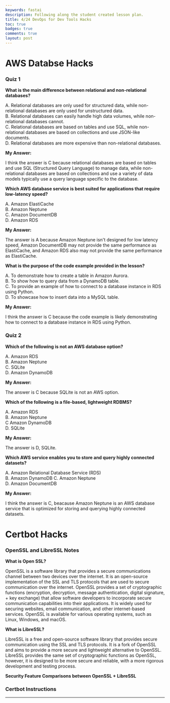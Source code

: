```yaml
---
keywords: fastai
description: Following along the student created lesson plan.
title: 4/24 DevOps for Dev Tools Hacks
toc: true 
badges: true
comments: true
layout: post
---
```


# AWS Databse Hacks 

### Quiz 1

**What is the main difference between relational and non-relational databases?**

A. Relational databases are only used for structured data, while non-relational databases are only used for unstructured data. <br>
B. Relational databases can easily handle high data volumes, while non-relational databases cannot. <br>
C. Relational databases are based on tables and use SQL, while non-relational databases are based on collections and use JSON-like documents. <br>
D. Relational databases are more expensive than non-relational databases. <br>

**My Answer:**

I think the answer is C because relational databases are based on tables and use SQL (Structured Query Language) to manage data, while non-relational databases are based on collections and use a variety of data models typically use a query language specific to the database. 

**Which AWS database service is best suited for applications that require low-latency speed?**

A. Amazon ElastiCache <br>
B. Amazon Neptune <br>
C. Amazon DocumentDB <br>
D. Amazon RDS <br>

**My Answer:**

The answer is A because Amazon Neptune isn't designed for low latency speed, Amazon DocumentDB may not provide the same performance as ElastiCache, and Amazon RDS also may not provide the same performance as ElastiCache.

**What is the purpose of the code example provided in the lesson?**

A. To demonstrate how to create a table in Amazon Aurora. <br>
B. To show how to query data from a DynamoDB table. <br>
C. To provide an example of how to connect to a database instance in RDS using Python. <br>
D. To showcase how to insert data into a MySQL table. <br>

**My Answer:**

I think the answer is C because the code example is likely demonstrating how to connect to a database instance in RDS using Python.

### Quiz 2

**Which of the following is not an AWS database option?**

A. Amazon RDS <br>
B. Amazon Neptune <br>
C. SQLite <br>
D. Amazon DynamoDB <br>

**My Answer:**

The answer is C because SQLite is not an AWS option.

**Which of the following is a file-based, lightweight RDBMS?**

A. Amazon RDS <br>
B. Amazon Neptune <br>
C Amazon DynamoDB <br>
D. SQLite <br>

**My Answer:**

The answer is D, SQLite.

**Which AWS service enables you to store and query highly connected datasets?**

A. Amazon Relational Database Service (RDS) <br>
B. Amazon DynamoDB <nr>
C. Amazon Neptune <br>
D. Amazon DocumentDB <br>

**My Answer:**

I think the answer is C, beacause Amazon Neptune is an AWS database service that is optimized for storing and querying highly connected datasets.

# Certbot Hacks

### OpenSSL and LibreSSL Notes

**What is Open SSL?**

OpenSSL is a software library that provides a secure communications channel between two devices over the internet. It is an open-source implementation of the SSL and TLS protocols that are used to secure communication over the internet. OpenSSL provides a set of cryptographic functions (encryption, decryption, message authentication, digital signature, + key exchange) that allow software developers to incorporate secure communication capabilities into their applications. It is widely used for securing websites, email communication, and other internet-based services. OpenSSL is available for various operating systems, such as Linux, Windows, and macOS.

**What is LibreSSL?**

LibreSSL is a free and open-source software library that provides secure communication using the SSL and TLS protocols. It is a fork of OpenSSL and aims to provide a more secure and lightweight alternative to OpenSSL. LibreSSL provides the same set of cryptographic functions as OpenSSL, however, it is designed to be more secure and reliable, with a more rigorous development and testing process.

**Security Feature Comparisons between OpenSSL + LibreSSL**



### Certbot Instructions

---
